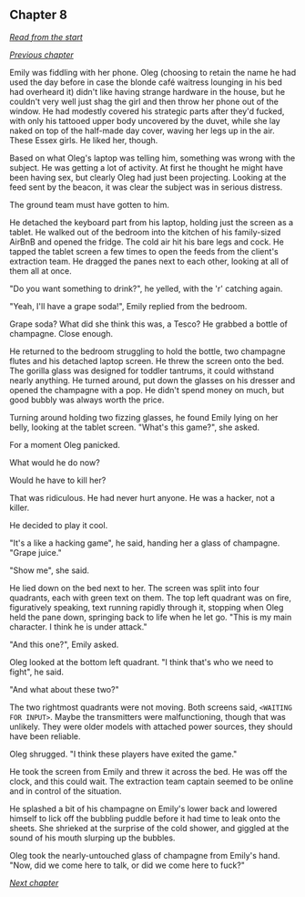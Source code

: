 ## Chapter 8

_[Read from the start](00-preface.md)_

_[Previous chapter](07.md)_

Emily was fiddling with her phone. Oleg (choosing to retain the name he had used the day before in case the blonde café waitress lounging in his bed had overheard it) didn't like having strange hardware in the house, but he couldn't very well just shag the girl and then throw her phone out of the window. He had modestly covered his strategic parts after they'd fucked, with only his tattooed upper body uncovered by the duvet, while she lay naked on top of the half-made day cover, waving her legs up in the air. These Essex girls. He liked her, though.

Based on what Oleg's laptop was telling him, something was wrong with the subject. He was getting a lot of activity. At first he thought he might have been having sex, but clearly Oleg had just been projecting. Looking at the feed sent by the beacon, it was clear the subject was in serious distress.

The ground team must have gotten to him.

He detached the keyboard part from his laptop, holding just the screen as a tablet. He walked out of the bedroom into the kitchen of his family-sized AirBnB and opened the fridge. The cold air hit his bare legs and cock. He tapped the tablet screen a few times to open the feeds from the client's extraction team. He dragged the panes next to each other, looking at all of them all at once.

"Do you want something to drink?", he yelled, with the 'r' catching again.

"Yeah, I'll have a grape soda!", Emily replied from the bedroom.

Grape soda? What did she think this was, a Tesco? He grabbed a bottle of champagne. Close enough.

He returned to the bedroom struggling to hold the bottle, two champagne flutes and his detached laptop screen. He threw the screen onto the bed. The gorilla glass was designed for toddler tantrums, it could withstand nearly anything. He turned around, put down the glasses on his dresser and opened the champagne with a pop. He didn't spend money on much, but good bubbly was always worth the price.

Turning around holding two fizzing glasses, he found Emily lying on her belly, looking at the tablet screen. "What's this game?", she asked.

For a moment Oleg panicked.

What would he do now?

Would he have to kill her?

That was ridiculous. He had never hurt anyone. He was a hacker, not a killer.

He decided to play it cool.

"It's a like a hacking game", he said, handing her a glass of champagne. "Grape juice."

"Show me", she said.

He lied down on the bed next to her. The screen was split into four quadrants, each with green text on them. The top left quadrant was on fire, figuratively speaking, text running rapidly through it, stopping when Oleg held the pane down, springing back to life when he let go. "This is my main character. I think he is under attack."

"And this one?", Emily asked.

Oleg looked at the bottom left quadrant. "I think that's who we need to fight", he said.

"And what about these two?"

The two rightmost quadrants were not moving. Both screens said, `<WAITING FOR INPUT>`. Maybe the transmitters were malfunctioning, though that was unlikely. They were older models with attached power sources, they should have been reliable.

Oleg shrugged. "I think these players have exited the game."

He took the screen from Emily and threw it across the bed. He was off the clock, and this could wait. The extraction team captain seemed to be online and in control of the situation.

He splashed a bit of his champagne on Emily's lower back and lowered himself to lick off the bubbling puddle before it had time to leak onto the sheets. She shrieked at the surprise of the cold shower, and giggled at the sound of his mouth slurping up the bubbles.

Oleg took the nearly-untouched glass of champagne from Emily's hand. "Now, did we come here to talk, or did we come here to fuck?"

_[Next chapter](09.md)_
